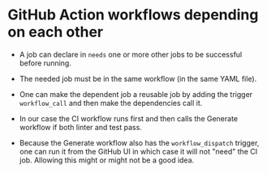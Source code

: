# GitHub Action workflows depending on each other

* A job can declare in `needs` one or more other jobs to be successful before running.
* The needed job must be in the same workflow (in the same YAML file).
* One can make the dependent job a reusable job by adding the trigger `workflow_call` and then make the dependencies call it.

* In our case the CI workflow runs first and then calls the Generate workflow if both linter and test pass.
* Because the Generate workflow also has the `workflow_dispatch` trigger, one can run it from the GitHub UI in which case it will not "need" the CI job. Allowing this might or might not be a good idea.

